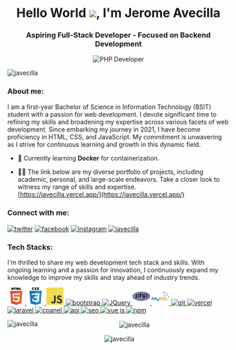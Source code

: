 <h1 align="center">Hello World <img src = "https://raw.githubusercontent.com/MartinHeinz/MartinHeinz/master/wave.gif" width = 30px>, I'm Jerome Avecilla</h1>
<h3 align="center">Aspiring Full-Stack Developer - Focused on Backend Development</h3>


<p align="center">
    <img alt="PHP Developer"  width="300" src="https://devtechnosys.com/insights/wp-content/uploads/2022/09/PHP-Developers.gif"/>
</p>


<p align="left"> <img src="https://komarev.com/ghpvc/?username=javecilla&label=Profile%20views&color=0e75b6&style=flat" alt="javecilla" /> </p>

<h3 align="left">About me: </h3>
<p align="left">
	I am a first-year Bachelor of Science in Information Technology (BSIT) student with a passion for web development. I devote significant time to refining my skills and broadening my expertise across various facets of web development. Since embarking my journey in 2021, I have become proficiency in HTML, CSS, and JavaScript. My commitment is unwavering as I strive for continuous learning and growth in this dynamic field.
</p>

- 🌱 Currently learning **Docker** for containerization.

- 👨‍💻 The link below are my diverse portfolio of projects, including academic, personal, and large-scale endeavors. Take a closer look to witness my range of skills and expertise. <br/> [https://javecilla.vercel.app/](https://javecilla.vercel.app/)

<h3 align="left">Connect with me:</h3>
<p align="left">
<a href="https://twitter.com/itsjerome" target="blank"><img align="center" src="https://img.freepik.com/free-vector/new-2023-twitter-logo-x-icon-design_1017-45418.jpg?size=626&ext=jpg" alt="twitter" height="30" width="40" /></a>
<a href="https://fb.com/jerome.avecilla24" target="blank"><img align="center" src="https://raw.githubusercontent.com/rahuldkjain/github-profile-readme-generator/master/src/images/icons/Social/facebook.svg" alt="facebook" height="30" width="40" /></a>
<a href="https://instagram.com/_jzerome" target="blank"><img align="center" src="https://raw.githubusercontent.com/rahuldkjain/github-profile-readme-generator/master/src/images/icons/Social/instagram.svg" alt="instagram" height="30" width="40" /></a>
<a href="https://discord.gg/javecilla" target="blank"><img align="center" src="https://raw.githubusercontent.com/rahuldkjain/github-profile-readme-generator/master/src/images/icons/Social/discord.svg" alt="javecilla" height="30" width="40" /></a>
</p>


<h3 align="left">Tech Stacks:</h3>
<p align="left">
	I'm thrilled to share my web development tech stack and skills. With ongoing learning and a passion for innovation, I continuously expand my knowledge to improve my skills and stay ahead of industry trends.
</p>
<p align="left"> 
	<a href="https://www.w3.org/html/" target="_blank" rel="noreferrer"> 
		<img src="https://raw.githubusercontent.com/devicons/devicon/master/icons/html5/html5-original-wordmark.svg" alt="html5" width="40" height="40"/> 
	</a> 
	<a href="https://www.w3schools.com/css/" target="_blank" rel="noreferrer"> 
		<img src="https://raw.githubusercontent.com/devicons/devicon/master/icons/css3/css3-original-wordmark.svg" alt="css3" width="40" height="40"/> 
	</a> 
	<a href="https://developer.mozilla.org/en-US/docs/Web/JavaScript" target="_blank" rel="noreferrer"> 
		<img src="https://raw.githubusercontent.com/devicons/devicon/master/icons/javascript/javascript-original.svg" alt="javascript" width="40" height="40"/> 
	</a> 
	<a href="https://getbootstrap.com" target="_blank" rel="noreferrer"> 
		<img src="https://getbootstrap.com/docs/5.3/assets/brand/bootstrap-logo-shadow.png" alt="bootstrap" width="50" height="40"/> 
	</a> 
	<a href="https://jquery.com/" target="_blank" rel="noreferrer">
		<img src="https://raw.githubusercontent.com/danielcranney/readme-generator/main/public/icons/skills/jquery-colored.svg" width="36" height="36" alt="JQuery" /> 
	</a>
	<a href="https://www.php.net" target="_blank" rel="noreferrer"> 
		<img src="https://raw.githubusercontent.com/devicons/devicon/master/icons/php/php-original.svg" alt="php" width="40" height="40"/> 
	</a>
	<a href="https://www.mysql.com/" target="_blank" rel="noreferrer"> 
		<img src="https://raw.githubusercontent.com/devicons/devicon/master/icons/mysql/mysql-original-wordmark.svg" alt="mysql" width="40" height="40"/> 
	</a> 
	<a href="https://git-scm.com/" target="_blank" rel="noreferrer"> 
		<img src="https://www.vectorlogo.zone/logos/git-scm/git-scm-icon.svg" alt="git" width="40" height="40"/> 
	</a>
	<a href="javascript:void(0)" target="_blank" rel="noreferrer"> 
		<img src="https://javecilla.vercel.app/assets/images/logo/vercel.png" alt="vercel" width="90" height="90"/> 
	</a>
	<a href="https://laravel.com/" target="_blank" rel="noreferrer"> 
		<img src="https://javecilla.vercel.app/assets/images/logo/laravel.png" alt="laravel" width="90" height="90"/> 
	</a>
	<a href="https://cpanel.net/" target="_blank" rel="noreferrer"> 
		<img src="https://javecilla.vercel.app/assets/images/logo/cpanel.png" alt="cpanel" width="90" height="90"/> 
	</a>
	<a href="javascript:void(0)" target="_blank" rel="noreferrer"> 
		<img src="https://javecilla.vercel.app/assets/images/logo/api.png" alt="api" width="70" height="70"/> 
	</a>
	<a href="javascript:void(0)" target="_blank" rel="noreferrer"> 
		<img src="https://javecilla.vercel.app/assets/images/logo/seo.png" alt="seo" width="70" height="60"/> 
	</a>
	<a href="javascript:void(0)" target="_blank" rel="noreferrer"> 
		<img src="https://vuejs.org/images/logo.png" alt="vue js" width="40" height="40"/> 
	</a>
	<a href="javascript:void(0)" target="_blank" rel="noreferrer"> 
		<img src="https://upload.wikimedia.org/wikipedia/commons/thumb/d/db/Npm-logo.svg/540px-Npm-logo.svg.png" alt="npm" width="40" height="40"/> 
	</a>

</p>

<center>

<p><img align="left" src="https://github-readme-stats.vercel.app/api/top-langs?username=javecilla&show_icons=true&locale=en&layout=compact" alt="javecilla" /></p>

<p>&nbsp;<img align="center" src="https://github-readme-stats.vercel.app/api?username=javecilla&show_icons=true&locale=en" alt="javecilla" /></p>

<p>&nbsp;<img align="center" src="https://streak-stats.demolab.com/?user=javecilla&show_icons=true&locale=en" alt="javecilla" /></p>
</center>
